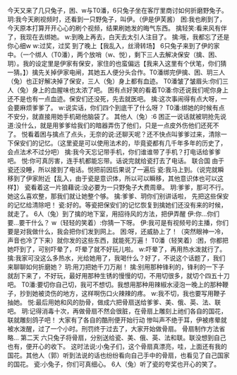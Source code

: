 今天又来了几只兔子，困、w与T0潘，6只兔子坐在客厅里商讨如何折磨野兔子。
玥:我今天刷视频时，还看到一只野兔子，叫伊。（伊是伊芙酱）
困:我也刷到了，今天原本打算开开心心的刷个视频，结果刷她发的晦气东西。
擒轻笑:看来风有伴了，我现在去绑她。
w:到晚上再去，白天去太引人注目了。
擒:哦，我都忘了还是你心细w
w:过奖，过奖
到了晚上【我乱入，丝滑转场】
6只兔子来到了伊的家中。（一个绑人（T0潘），两个放哨（w、悦），剩下三人去解决保安（擒、困、玥）。我的设定里是伊家有保安，家住的也蛮偏远【我来入这里有个伏笔，你们猜一猜。】）擒先关掉伊家电闸，其她五人便分头合作。T0潘绑完伊擒、困、玥三人（兔）也正好解决掉了保安，三人（兔）身上都有血迹。
T0潘皱了皱眉头:你们三人（兔）身上的血腥味也太浓了吧。
困有点好笑的看着T0潘:你还说我们呢你身上还不是也有一点血迹。保安们还没死，先去就医吧。
擒:这次事闹得有点大呀，一会要麻烦爹爹了。
w:说实话，你们四个到底干了什么呀？
T0潘:绑她的时候有点不安分，就直接用她手机砸他脑袋了。
其他人（兔）:6
困正一说话就被玥抢先说道:没什么，就是用爹爹给我们的暗器弄伤了他们，只是一点皮外伤他们还死不了。
悦看着困与擒点了点头，无奈的说:还聊天呢？还不快点叫爹爹过来，清除一下保安们的记忆。（这里瓷是可以使用法术的，毕竟瓷都有几千年多年的历史了，会点法术不过分吧）
擒:我今天忘记带手机，你们谁谁带了手机？打电话给爹爹吧。
悦:你可真厉害，连手机都能忘带。话说完就给瓷打去了电话。
联合国
由于瓷还没睡，所以接到了电话。悦把前因后果说了一遍后
瓷:我马上到。（说完就瞬移到了伊家附近【乱入，由于瓷是意识体，所以可以瞬移，其他意识体也可以这样】）
瓷看着这一片狼藉说:没必要为一只野兔子大费周章。
玥:爹爹，那可不行。她这么喜欢整，那我们就让她整个够。
擒:爹爹、玥你们别讲话啦，
先把这些保安的记忆给清除吧！
瓷:好的。等瓷把保安们的记忆恢复到擒她们还没有来的时候，就走了。
6人（兔）到了擒的地下室，用招待风的方法，把伊弄醒
伊:你…你们要…要干什么？
w（轻轻的笑着）:你猜一下呀。
伊:我可是有视频号的主播，你们要是对我做什么，我会把你们发到网上。
困:呀，还威胁上了！（突然眼神一冷，声音也冷了下来）就你发的这些东西，就能死万遍！
T0潘（轻笑着）:困，你都把她吓到了，可别吓晕了，吓晕了就不好玩儿啦。
w:吓晕了，再用热水泼就行了。
擒:我家可没这么多热水，光给她用了，我喝什么？好了，不说这个话题了，我们来聊聊如何折磨她？
玥:用刀把她千刀万剐！
擒:别用那种锋利的，锋利的一下子就刮下来了，不好玩，最好用那种生锈的慢慢的切，不用切很多，就切个四五十刀吧。
T0潘:要切你自己切，我可不想切。我想用那种用辣椒水浸泡一晚上的那种鞭子，抄到她被烫伤的地方，这样啊伤口火辣辣的疼。
w:我不切，我也要写用鞭子抽她。
悦:最后用她和风的肋骨，做成六把骨扇送给爹爹、美、俄、英、法、联吧。
玥:记得消毒十次，再做骨扇不然会很脏，在骨扇上雕刻上祂们各自的国花，联就雕刻鸽子吧！
大家有了各自的酷刑便开始行动
惨叫声不绝于耳，伊被疼晕就被水泼醒，过了一个小时。刑罚终于过去了，大家开始做骨扇。
骨扇制作方法省略…
第二天
六只兔子将骨扇，分别送给瓷、美、俄、英、法和联。联没想到自己也有，便开心的收下。
这时法说:小兔子们，这个骨扇真漂亮，哇，上面还有我的国花。其他人（郭）听到法说的话也纷纷看向自己手中的骨扇，也看见了自己国家的国花。
瓷:小兔子，你们可真细心。
6人（兔）听了瓷的夸奖也开心的笑了。